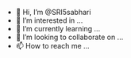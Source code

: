 - 👋 Hi, I’m @SRI5sabhari
- 👀 I’m interested in ...
- 🌱 I’m currently learning ...
- 💞️ I’m looking to collaborate on ...
- 📫 How to reach me ...

<!---
SRI5sabhari/SRI5sabhari is a ✨ special ✨ repository because its `README.md` (this file) appears on your GitHub profile.
You can click the Preview link to take a look at your changes.
--->
